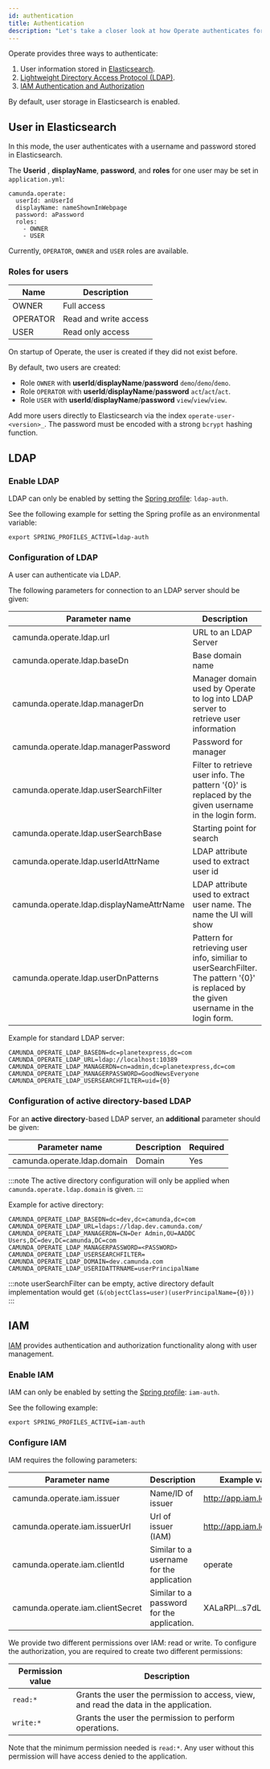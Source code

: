 ```yaml
---
id: authentication
title: Authentication
description: "Let's take a closer look at how Operate authenticates for use."
---
```


Operate provides three ways to authenticate:

1. User information stored in [Elasticsearch](#user-in-elasticsearch).
2. [Lightweight Directory Access Protocol (LDAP)](#ldap).
3. [IAM Authentication and Authorization](#iam)

By default, user storage in Elasticsearch is enabled.

## User in Elasticsearch

In this mode, the user authenticates with a username and password stored in Elasticsearch.

The **Userid** , **displayName**, **password**, and **roles** for one user may be set in `application.yml`:

```
camunda.operate:
  userId: anUserId
  displayName: nameShownInWebpage
  password: aPassword
  roles:
    - OWNER
    - USER
```

Currently, `OPERATOR`, `OWNER` and `USER` roles are available.

### Roles for users
Name | Description 
-----|-------------
OWNER| Full access
OPERATOR| Read and write access
USER | Read only access

On startup of Operate, the user is created if they did not exist before.

By default, two users are created:
* Role `OWNER` with **userId**/**displayName**/**password** `demo`/`demo`/`demo`.
* Role `OPERATOR` with **userId**/**displayName**/**password** `act`/`act`/`act`.
* Role `USER` with **userId**/**displayName**/**password** `view`/`view`/`view`.

Add more users directly to Elasticsearch via the index `operate-user-<version>_`. The password must be encoded with a strong `bcrypt` hashing function.


## LDAP

### Enable LDAP

LDAP can only be enabled by setting the [Spring profile](https://docs.spring.io/spring-boot/docs/current/reference/html/spring-boot-features.html#boot-features-profiles): `ldap-auth`.

See the following example for setting the Spring profile as an environmental variable:

```
export SPRING_PROFILES_ACTIVE=ldap-auth
```

### Configuration of LDAP

A user can authenticate via LDAP.

The following parameters for connection to an LDAP server should be given:

 Parameter name | Description                                                                                                                            | Example                      | Required
 --------------|----------------------------------------------------------------------------------------------------------------------------------------|------------------------------|--------
 camunda.operate.ldap.url | URL to an LDAP Server                                                                                                                  | ldaps://camunda.com/         | Yes
 camunda.operate.ldap.baseDn| Base domain name                                                                                                                       | dc=camunda,dc=com            | Yes
 camunda.operate.ldap.managerDn| Manager domain used by Operate to log into LDAP server to retrieve user information                                                    | cn=admin,dc=camunda,dc=com   | Yes
 camunda.operate.ldap.managerPassword| Password for manager                                                                                                                   |                              | Yes
 camunda.operate.ldap.userSearchFilter| Filter to retrieve user info. The pattern '{0}' is replaced by the given username in the login form.                                   | {0}                          | No, default is {0}
 camunda.operate.ldap.userSearchBase| Starting point for search                                                                                                              | ou=Support,dc=camunda,dc=com | No
 camunda.operate.ldap.userIdAttrName| LDAP attribute used to extract user id                                                                                                 | userPrincipalName            | No
 camunda.operate.ldap.displayNameAttrName| LDAP attribute used to extract user name. The name the UI will show                                                                    | userName                     | No
 camunda.operate.ldap.userDnPatterns| Pattern for retrieving user info, similiar to userSearchFilter. The pattern '{0}' is replaced by the given username in the login form. | uid={0},ou=people            | No

Example for standard LDAP server:
```shell
CAMUNDA_OPERATE_LDAP_BASEDN=dc=planetexpress,dc=com
CAMUNDA_OPERATE_LDAP_URL=ldap://localhost:10389
CAMUNDA_OPERATE_LDAP_MANAGERDN=cn=admin,dc=planetexpress,dc=com
CAMUNDA_OPERATE_LDAP_MANAGERPASSWORD=GoodNewsEveryone
CAMUNDA_OPERATE_LDAP_USERSEARCHFILTER=uid={0}
```

### Configuration of active directory-based LDAP

For an **active directory**-based LDAP server, an **additional** parameter should be given:

 Parameter name | Description | Required |
 --------------|------------|---------
 camunda.operate.ldap.domain| Domain | Yes

:::note
The active directory configuration will only be applied when `camunda.operate.ldap.domain` is given.
:::

Example for active directory:
````shell
CAMUNDA_OPERATE_LDAP_BASEDN=dc=dev,dc=camunda,dc=com
CAMUNDA_OPERATE_LDAP_URL=ldaps://ldap.dev.camunda.com/
CAMUNDA_OPERATE_LDAP_MANAGERDN=CN=Der Admin,OU=AADDC Users,DC=dev,DC=camunda,DC=com
CAMUNDA_OPERATE_LDAP_MANAGERPASSWORD=<PASSWORD>
CAMUNDA_OPERATE_LDAP_USERSEARCHFILTER=
CAMUNDA_OPERATE_LDAP_DOMAIN=dev.camunda.com
CAMUNDA_OPERATE_LDAP_USERIDATTRNAME=userPrincipalName
````

:::note
userSearchFilter can be empty, active directory default implementation would get `(&(objectClass=user)(userPrincipalName={0}))`
:::
## IAM

[IAM](../../iam/what-is-iam/) provides authentication and authorization functionality along with user management.

### Enable IAM

IAM can only be enabled by setting the [Spring profile](https://docs.spring.io/spring-boot/docs/current/reference/html/spring-boot-features.html#boot-features-profiles): `iam-auth`.

See the following example:

```
export SPRING_PROFILES_ACTIVE=iam-auth
```

### Configure IAM
IAM requires the following parameters:

Parameter name | Description | Example value
---------------|-------------|---------------
camunda.operate.iam.issuer | Name/ID of issuer | http://app.iam.localhost
camunda.operate.iam.issuerUrl | Url of issuer (IAM) | http://app.iam.localhost
camunda.operate.iam.clientId | Similar to a username for the application | operate
camunda.operate.iam.clientSecret | Similar to a password for the application. | XALaRPl...s7dL7

We provide two different permissions over IAM: read or write.
To configure the authorization, you are required to create two different permissions:

Permission value | Description 
----------------|-------------
`read:*` | Grants the user the permission to access, view, and read the data in the application.
`write:*` | Grants the user the permission to perform operations.

Note that the minimum permission needed is `read:*`. Any user without this permission will have access denied to the application.
